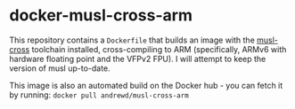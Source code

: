 # docker-musl-cross-arm

This repository contains a `Dockerfile` that builds an image with the
[musl-cross][1] toolchain installed, cross-compiling to ARM (specifically,
ARMv6 with hardware floating point and the VFPv2 FPU).  I will attempt to
keep the version of musl up-to-date.

This image is also an automated build on the Docker hub - you can fetch it
by running: `docker pull andrewd/musl-cross-arm`

[1]: https://github.com/GregorR/musl-cross
